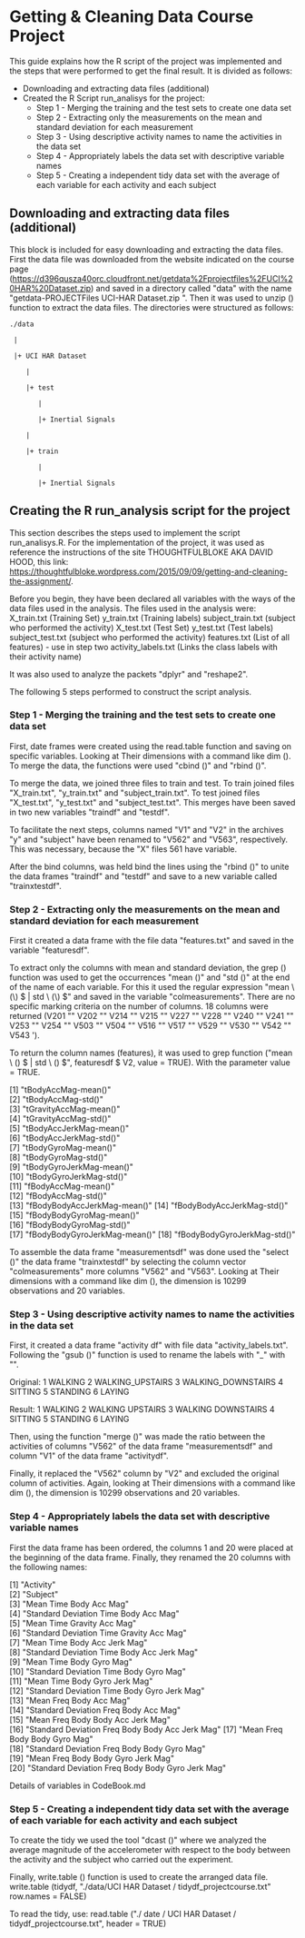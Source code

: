 # Getting & Cleaning Data Course Project

This guide explains how the R script of the project was implemented and the steps that were performed to get the final result. It is divided as follows:

* Downloading and extracting data files (additional)
* Created the R Script run_analisys for the project:
  * Step 1 - Merging the training and the test sets to create one data set
  * Step 2 - Extracting only the measurements on the mean and standard deviation for each measurement
  * Step 3 - Using descriptive activity names to name the activities in the data set
  * Step 4 - Appropriately labels the data set with descriptive variable names
  * Step 5 - Creating a independent tidy data set with the average of each variable for each activity and each subject
  
## Downloading and extracting data files (additional)
This block is included for easy downloading and extracting the data files.
First the data file was downloaded from the website indicated on the course page (https://d396qusza40orc.cloudfront.net/getdata%2Fprojectfiles%2FUCI%20HAR%20Dataset.zip) and saved in a directory called "data" with the name "getdata-PROJECTFiles UCI-HAR Dataset.zip ". Then it was used to unzip () function to extract the data files. The directories were structured as follows:

    ./data

     |
 
     |+ UCI HAR Dataset
 
        |
        
        |+ test
        
    	   |
	   
    	   |+ Inertial Signals
	   
    	|
	
    	|+ train
	
    	   |
	   
    	   |+ Inertial Signals
	   

## Creating the R run_analysis script for the project
This section describes the steps used to implement the script run_analisys.R. For the implementation of the project, it was used as reference the instructions of the site THOUGHTFULBLOKE AKA DAVID HOOD, this link: https://thoughtfulbloke.wordpress.com/2015/09/09/getting-and-cleaning-the-assignment/.

Before you begin, they have been declared all variables with the ways of the data files used in the analysis. The files used in the analysis were:
X_train.txt (Training Set)
y_train.txt (Training labels)
subject_train.txt (subject who performed the activity)
X_test.txt (Test Set)
y_test.txt (Test labels)
subject_test.txt (subject who performed the activity)
features.txt (List of all features) - use in step two
activity_labels.txt (Links the class labels with their activity name)

It was also used to analyze the packets "dplyr" and "reshape2".

The following 5 steps performed to construct the script analysis.

### Step 1 - Merging the training and the test sets to create one data set
First, date frames were created using the read.table function and saving on specific variables. Looking at Their dimensions with a command like dim (). To merge the data, the functions were used "cbind ()" and "rbind ()".

To merge the data, we joined three files to train and test. To train joined files "X_train.txt", "y_train.txt" and "subject_train.txt". To test joined files "X_test.txt", "y_test.txt" and "subject_test.txt". This merges have been saved in two new variables "traindf" and "testdf".

To facilitate the next steps, columns named "V1" and "V2" in the archives "y" and "subject" have been renamed to "V562" and "V563", respectively. This was necessary, because the "X" files 561 have variable.

After the bind columns, was held bind the lines using the "rbind ()" to unite the data frames "traindf" and "testdf" and save to a new variable called "trainxtestdf".

### Step 2 - Extracting only the measurements on the mean and standard deviation for each measurement
First it created a data frame with the file data "features.txt" and saved in the variable "featuresdf".

To extract only the columns with mean and standard deviation, the grep () function was used to get the occurrences "mean ()" and "std ()" at the end of the name of each variable. For this it used the regular expression "mean \\ (\\) $ | std \\ (\\) $" and saved in the variable "colmeasurements". There are no specific marking criteria on the number of columns. 18 columns were returned (V201 "" V202 "" V214 "" V215 "" V227 "" V228 "" V240 "" V241 "" V253 "" V254 "" V503 "" V504 "" V516 "" V517 "" V529 "" V530 "" V542 "" V543 ').

To return the column names (features), it was used to grep function ("mean \ (\) $ | std \ (\) $", featuresdf $ V2, value = TRUE). With the parameter value = TRUE.

 [1] "tBodyAccMag-mean()"         
 [2] "tBodyAccMag-std()"          
 [3] "tGravityAccMag-mean()"      
 [4] "tGravityAccMag-std()"       
 [5] "tBodyAccJerkMag-mean()"     
 [6] "tBodyAccJerkMag-std()"      
 [7] "tBodyGyroMag-mean()"        
 [8] "tBodyGyroMag-std()"         
 [9] "tBodyGyroJerkMag-mean()"    
[10] "tBodyGyroJerkMag-std()"     
[11] "fBodyAccMag-mean()"         
[12] "fBodyAccMag-std()"          
[13] "fBodyBodyAccJerkMag-mean()" 
[14] "fBodyBodyAccJerkMag-std()"  
[15] "fBodyBodyGyroMag-mean()"    
[16] "fBodyBodyGyroMag-std()"     
[17] "fBodyBodyGyroJerkMag-mean()"
[18] "fBodyBodyGyroJerkMag-std()"


To assemble the data frame "measurementsdf" was done used the "select ()" the data frame "trainxtestdf" by selecting the column vector "colmeasurements" more columns "V562" and "V563". Looking at Their dimensions with a command like dim (), the dimension is 10299 observations and 20 variables.

### Step 3 - Using descriptive activity names to name the activities in the data set
First, it created a data frame "activity df" with file data "activity_labels.txt". Following the "gsub ()" function is used to rename the labels with "_" with "".

Original:
1 WALKING
2 WALKING_UPSTAIRS
3 WALKING_DOWNSTAIRS
4 SITTING
5 STANDING
6 LAYING

Result:
1 WALKING
2 WALKING UPSTAIRS
3 WALKING DOWNSTAIRS
4 SITTING
5 STANDING
6 LAYING

Then, using the function "merge ()" was made the ratio between the activities of columns "V562" of the data frame "measurementsdf" and column "V1" of the data frame "activitydf".

Finally, it replaced the "V562" column by "V2" and excluded the original column of activities. Again, looking at Their dimensions with a command like dim (), the dimension is 10299 observations and 20 variables.

### Step 4 - Appropriately labels the data set with descriptive variable names
First the data frame has been ordered, the columns 1 and 20 were placed at the beginning of the data frame. Finally, they renamed the 20 columns with the following names:

 [1] "Activity"                                       
 [2] "Subject"                                        
 [3] "Mean Time Body Acc Mag"                         
 [4] "Standard Deviation Time Body Acc Mag"           
 [5] "Mean Time Gravity Acc Mag"                      
 [6] "Standard Deviation Time Gravity Acc Mag"        
 [7] "Mean Time Body Acc Jerk Mag"                    
 [8] "Standard Deviation Time Body Acc Jerk Mag"      
 [9] "Mean Time Body Gyro Mag"                        
[10] "Standard Deviation Time Body Gyro Mag"          
[11] "Mean Time Body Gyro Jerk Mag"                   
[12] "Standard Deviation Time Body Gyro Jerk Mag"     
[13] "Mean Freq Body Acc Mag"                         
[14] "Standard Deviation Freq Body Acc Mag"           
[15] "Mean Freq Body Body Acc Jerk Mag"               
[16] "Standard Deviation Freq Body Body Acc Jerk Mag" 
[17] "Mean Freq Body Body Gyro Mag"                   
[18] "Standard Deviation Freq Body Body Gyro Mag"     
[19] "Mean Freq Body Body Gyro Jerk Mag"              
[20] "Standard Deviation Freq Body Body Gyro Jerk Mag"

Details of variables in CodeBook.md

### Step 5 - Creating a independent tidy data set with the average of each variable for each activity and each subject
To create the tidy we used the tool "dcast ()" where we analyzed the average magnitude of the accelerometer with respect to the body between the activity and the subject who carried out the experiment.

Finally, write.table () function is used to create the arranged data file. write.table (tidydf, "./data/UCI HAR Dataset / tidydf_projectcourse.txt" row.names = FALSE)

To read the tidy, use: read.table ("./ date / UCI HAR Dataset / tidydf_projectcourse.txt", header = TRUE)
